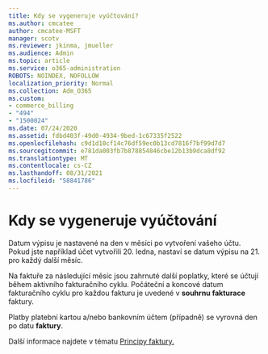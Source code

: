```yaml
---
title: Kdy se vygeneruje vyúčtování?
ms.author: cmcatee
author: cmcatee-MSFT
manager: scotv
ms.reviewer: jkinma, jmueller
ms.audience: Admin
ms.topic: article
ms.service: o365-administration
ROBOTS: NOINDEX, NOFOLLOW
localization_priority: Normal
ms.collection: Adm_O365
ms.custom:
- commerce_billing
- "494"
- "1500024"
ms.date: 07/24/2020
ms.assetid: fdbd403f-49d0-4934-9bed-1c67335f2522
ms.openlocfilehash: c9d1d10cf14c76df59ec0b13cd7816f7bf99d7d7
ms.sourcegitcommit: e781da003fb7b878854846cbe12b13b9dca8df92
ms.translationtype: MT
ms.contentlocale: cs-CZ
ms.lasthandoff: 08/31/2021
ms.locfileid: "58841786"
---
```

# <a name="when-is-the-billing-statement-generated"></a>Kdy se vygeneruje vyúčtování

Datum výpisu je nastavené na den v měsíci po vytvoření vašeho účtu. Pokud jste například účet vytvořili 20. ledna, nastaví se datum výpisu na 21. pro každý další měsíc.

Na faktuře za následující měsíc jsou zahrnuté další poplatky, které se účtují během aktivního fakturačního cyklu. Počáteční a koncové datum fakturačního cyklu pro každou fakturu je uvedené v **souhrnu fakturace** faktury.

Platby platební kartou a/nebo bankovním účtem (případně) se vyrovná den po datu **faktury**.
  
Další informace najdete v tématu [Principy faktury.](https://docs.microsoft.com/microsoft-365/commerce/billing-and-payments/understand-your-invoice2)